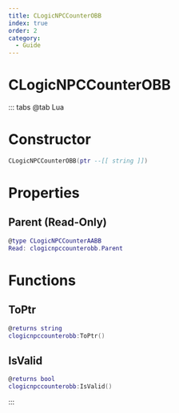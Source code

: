 ```yaml
---
title: CLogicNPCCounterOBB
index: true
order: 2
category:
  - Guide
---
```


# CLogicNPCCounterOBB

::: tabs
@tab Lua
# Constructor
```lua
CLogicNPCCounterOBB(ptr --[[ string ]])
```
# Properties
## Parent (Read-Only)
```lua
@type CLogicNPCCounterAABB
Read: clogicnpccounterobb.Parent
```
# Functions
## ToPtr
```lua
@returns string
clogicnpccounterobb:ToPtr()
```
## IsValid
```lua
@returns bool
clogicnpccounterobb:IsValid()
```

:::